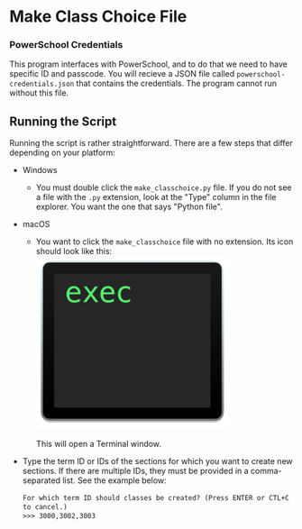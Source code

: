# Make Class Choice File

### PowerSchool Credentials

This program interfaces with PowerSchool, and to do that we need to have specific ID and passcode. You will recieve a JSON file called `powerschool-credentials.json` that contains the credentials. The program cannot run without this file. 

## Running the Script

Running the script is rather straightforward. There are a few steps that differ depending on your platform:

- Windows

  - You must double click the `make_classchoice.py` file. If you do not see a file with the `.py` extension, look at the "Type" column in the file explorer. You want the one that says "Python file".

- macOS

  - You want to click the `make_classchoice` file with no extension. Its icon should look like this:
    ![Executable Icon](../images/exec-icon.png)

     This will open a Terminal window.

- Type the term ID or IDs of the sections for which you want to create new sections. If there are multiple IDs, they must be provided in a comma-separated list. See the example below:

  ```
  For which term ID should classes be created? (Press ENTER or CTL+C to cancel.)
  >>> 3000,3002,3003
  ```

  



